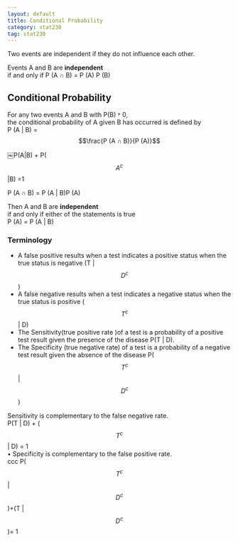 ```yaml
---
layout: default
title: Conditional Probability
category: stat230
tag: stat230
---
```


Two events are independent if they do not influence each other.

Events A and B are **independent**  
if and only if P (A ∩ B) = P (A) P (B)

## Conditional Probability
For any two events A and B with P(B) ˃ 0,  
the conditional probability of A given B has occurred is defined by  
P (A \| B) = $$\frac{P (A ∩ B)}{P (A)}$$

￼P(A|B) + P($$A^c$$|B) =1

P (A ∩ B) = P (A \| B)P (A)

Then A and B are **independent**  
if and only if either of the statements is true  
P (A) = P (A \| B)  

### Terminology
- A false positive results when a test indicates a positive status when the true status is negative (T \| $$D^c$$)  
- A false negative results when a test indicates a negative status when the true status is positive ($$T^c$$ \| D)  
- The Sensitivity(true positive rate )of a test is a probability of a positive test result given the presence of the disease P(T \| D).  
- The Specificity (true negative rate) of a test is a probability of a negative test result given the absence of the disease P($$T^c$$ \| $$D^c$$)  

Sensitivity is complementary to the false negative rate.  
P(T \| D) + ($$T^c$$ \| D) = 1  
• Specificity is complementary to the false positive rate.   
ccc P($$T^c$$ \| $$D^c$$)+(T \| $$D^c$$)= 1  
